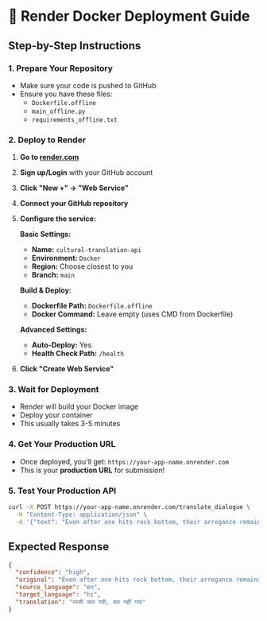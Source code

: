 # 🐳 Render Docker Deployment Guide

## Step-by-Step Instructions

### 1. Prepare Your Repository
- Make sure your code is pushed to GitHub
- Ensure you have these files:
  - `Dockerfile.offline`
  - `main_offline.py`
  - `requirements_offline.txt`

### 2. Deploy to Render

1. **Go to [render.com](https://render.com)**
2. **Sign up/Login** with your GitHub account
3. **Click "New +" → "Web Service"**
4. **Connect your GitHub repository**
5. **Configure the service:**

   **Basic Settings:**
   - **Name:** `cultural-translation-api`
   - **Environment:** `Docker`
   - **Region:** Choose closest to you
   - **Branch:** `main`

   **Build & Deploy:**
   - **Dockerfile Path:** `Dockerfile.offline`
   - **Docker Command:** Leave empty (uses CMD from Dockerfile)

   **Advanced Settings:**
   - **Auto-Deploy:** Yes
   - **Health Check Path:** `/health`

6. **Click "Create Web Service"**

### 3. Wait for Deployment
- Render will build your Docker image
- Deploy your container
- This usually takes 3-5 minutes

### 4. Get Your Production URL
- Once deployed, you'll get: `https://your-app-name.onrender.com`
- This is your **production URL** for submission!

### 5. Test Your Production API
```bash
curl -X POST https://your-app-name.onrender.com/translate_dialogue \
  -H "Content-Type: application/json" \
  -d '{"text": "Even after one hits rock bottom, their arrogance remains unchanged."}'
```

## Expected Response
```json
{
  "confidence": "high",
  "original": "Even after one hits rock bottom, their arrogance remains unchanged.",
  "source_language": "en",
  "target_language": "hi",
  "translation": "रस्सी जल गयी, बल नहीं गया"
}
``` 